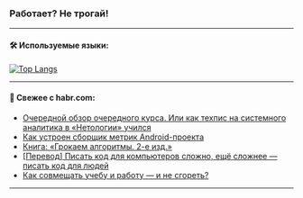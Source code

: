 ### Работает? Не трогай!

---
<!--
#### 🛠️ Technical stack:

![Java](https://img.shields.io/badge/Java-informational?logo=Oracle&style=flat&logoColor=white&color=FF4500)
![Kotlin](https://img.shields.io/badge/Kotlin-informational?logo=Kotlin&style=flat&logoColor=white&color=774D97)
![TS](https://img.shields.io/badge/TypeScript-informational?logo=typeScript&style=flat&logoColor=black&color=017acc)
![Python](https://img.shields.io/badge/Python-informational?logo=Python&style=flat&logoColor=black&color=ffdd54) <br>
![Spring](https://img.shields.io/badge/Spring-informational?logo=Spring&style=flat&logoColor=white&color=6DB33F) 
![SpringBoot](https://img.shields.io/badge/SpringBoot-informational?logo=SpringBoot&style=flat&logoColor=white&color=6DB33F)
![Nest](https://img.shields.io/badge/NestJS-informational?logo=NestJS&style=flat&logoColor=white&color=E0234E) 
![NodeJS](https://img.shields.io/badge/NodeJS-informational?logo=node.js&style=flat&logoColor=white&color=70A760)<br>
![PostgreSQL](https://img.shields.io/badge/PostgreSQL-informational?logo=PostgreSQL&style=flat&logoColor=white&color=DAA520)
![MongoDB](https://img.shields.io/badge/MongoDB-informational?logo=MongoDB&style=flat&logoColor=white&color=870000)
![Apache](https://img.shields.io/badge/Apache-informational?logo=apache&style=flat&logoColor=white&color=f74e28)

___ 
-->

#### 🛠️ Используемые языки:

[![Top Langs](https://github-readme-stats-u2qms2cxw-advtsettinggmailcoms-projects.vercel.app/api/top-langs/?username=zloylis&langs_count=10&hide_title=true&title_color=e6edf3&size_weight=0.5&count_weight=0.5&layout=compact&hide_progress=true&hide_border=true&theme=dracula)](https://github.com/zloylis)

<!---


####  :octocat:&nbsp;&nbsp; Статистика:

![GitHub stats](https://github-readme-stats-u2qms2cxw-advtsettinggmailcoms-projects.vercel.app/api?username=zloylis&show_icons=true&hide_border=true&theme=dracula&title_color=e6edf3&include_all_commits=true&count_private=true&hide_rank=false&hide_title=true&rank_icon=github)
-->
---

#### 💬 Свежее с habr.com:

<!-- BLOG-POST-LIST:START -->
- [Очередной обзор очередного курса. Или как техпис на системного аналитика в «Нетологии» учился](https://habr.com/ru/articles/847702/?utm_source=habrahabr&utm_medium=rss&utm_campaign=847702)
- [Как устроен сборщик метрик Android-проекта](https://habr.com/ru/companies/vk/articles/847416/?utm_source=habrahabr&utm_medium=rss&utm_campaign=847416)
- [Книга: «Грокаем алгоритмы. 2-е изд.»](https://habr.com/ru/companies/piter/articles/847682/?utm_source=habrahabr&utm_medium=rss&utm_campaign=847682)
- [[Перевод] Писать код для компьютеров сложно, ещё сложнее — писать код для людей](https://habr.com/ru/companies/ruvds/articles/847664/?utm_source=habrahabr&utm_medium=rss&utm_campaign=847664)
- [Как совмещать учебу и работу — и не сгореть?](https://habr.com/ru/companies/kaspersky/articles/847476/?utm_source=habrahabr&utm_medium=rss&utm_campaign=847476)
<!-- BLOG-POST-LIST:END -->

---
